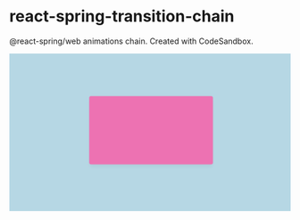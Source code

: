 # react-spring-transition-chain
@react-spring/web animations chain. Created with CodeSandbox.

![](thumbnail.png)
